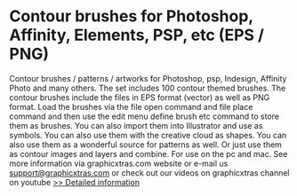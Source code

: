 # Contour brushes for Photoshop, Affinity, Elements, PSP, etc (EPS / PNG)
Contour brushes / patterns / artworks for Photoshop, psp, Indesign, Affinity Photo and many others. The set includes 100 contour themed brushes. The contour brushes include the files in EPS format (vector) as well as PNG format. Load the brushes via the file open command and file place command and then use the edit menu define brush etc command to store them as brushes. You can also import them into Illustrator and use as symbols. You can also use them with the creative cloud as shapes. You can also use them as a wonderful source for patterns as well. Or just use them as contour images and layers and combine. For use on the pc and mac. See more information via graphicxtras.com website or e-mail us support@graphicxtras.com or check out our videos on graphicxtras channel on youtube
[>> Detailed information](https://secure.shareit.com/shareit/product.html?productid=300775107&affiliateid=200057808)